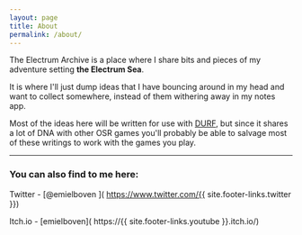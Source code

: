 ```yaml
---
layout: page
title: About
permalink: /about/
---
```


The Electrum Archive is a place where I share bits and pieces of my adventure setting **the Electrum Sea**. 

It is where I'll just dump ideas that I have bouncing around in my head and want to collect somewhere, instead of them withering away in my notes app.

Most of the ideas here will be written for use with [DURF](https://emielboven.itch.io/durf), but since it shares a lot of DNA with other OSR games you'll probably be able to salvage most of these writings to work with the games you play.

---

### You can also find to me here:

Twitter - [@emielboven ]( https://www.twitter.com/{{ site.footer-links.twitter }})

Itch.io - [emielboven]( https://{{ site.footer-links.youtube }}.itch.io/)
